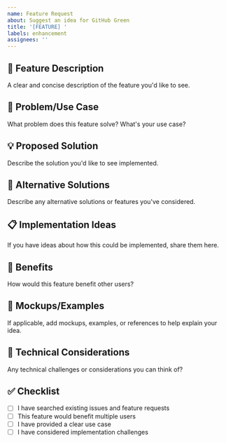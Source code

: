 ```yaml
---
name: Feature Request
about: Suggest an idea for GitHub Green
title: '[FEATURE] '
labels: enhancement
assignees: ''
---
```


## 🚀 Feature Description
A clear and concise description of the feature you'd like to see.

## 🎯 Problem/Use Case
What problem does this feature solve? What's your use case?

## 💡 Proposed Solution
Describe the solution you'd like to see implemented.

## 🔄 Alternative Solutions
Describe any alternative solutions or features you've considered.

## 📋 Implementation Ideas
If you have ideas about how this could be implemented, share them here.

## 🌟 Benefits
How would this feature benefit other users?

## 📸 Mockups/Examples
If applicable, add mockups, examples, or references to help explain your idea.

## 🔧 Technical Considerations
Any technical challenges or considerations you can think of?

## ✅ Checklist
- [ ] I have searched existing issues and feature requests
- [ ] This feature would benefit multiple users
- [ ] I have provided a clear use case
- [ ] I have considered implementation challenges

